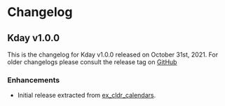 # Changelog

## Kday v1.0.0

This is the changelog for Kday v1.0.0 released on October 31st, 2021.  For older changelogs please consult the release tag on [GitHub](https://github.com/kipcole9/kday/tags)

### Enhancements

* Initial release extracted from [ex_cldr_calendars](https://hex.pm/packages/ex_cldr_calendars).

